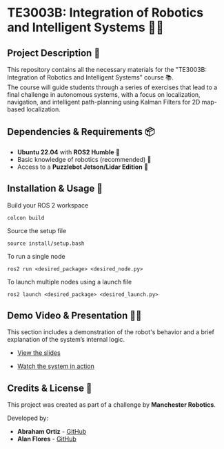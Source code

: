 # TE3003B: Integration of Robotics and Intelligent Systems 🤖🌐

## Project Description 📌 

This repository contains all the necessary materials for the "TE3003B: Integration of Robotics and Intelligent Systems" course 📚.  
The course will guide students through a series of exercises that lead to a final challenge in autonomous systems, with a focus on localization, navigation, and intelligent path-planning using Kalman Filters for 2D map-based localization.

## Dependencies & Requirements 📦 
- **Ubuntu 22.04** with **ROS2 Humble** 🐧
- Basic knowledge of robotics (recommended) 🤖
- Access to a **Puzzlebot Jetson/Lidar Edition** 🚗


## Installation & Usage 🚀

Build your ROS 2 workspace
```
colcon build
```
Source the setup file
```
source install/setup.bash
```

To run a single node
```
ros2 run <desired_package> <desired_node.py>
```
To launch multiple nodes using a launch file
```
ros2 launch <desired_package> <desired_launch.py>
```

## Demo Video & Presentation 🎥🧠

This section includes a demonstration of the robot's behavior and a brief explanation of the system’s internal logic.
  
- [View the slides](https://www.canva.com/design/DAGpJeb9LPc/OB18H8y1_iGPbxbvVS0cjQ/edit?utm_content=DAGpJeb9LPc&utm_campaign=designshare&utm_medium=link2&utm_source=sharebutton)

- [Watch the system in action](https://your_video_link_here)

## Credits & License 👥 
This project was created as part of a challenge by **Manchester Robotics**.  

Developed by:  
- **Abraham Ortiz** - [GitHub](https://github.com/abrahamortiz) 
- **Alan Flores** - [GitHub](https://github.com/AIF31)
